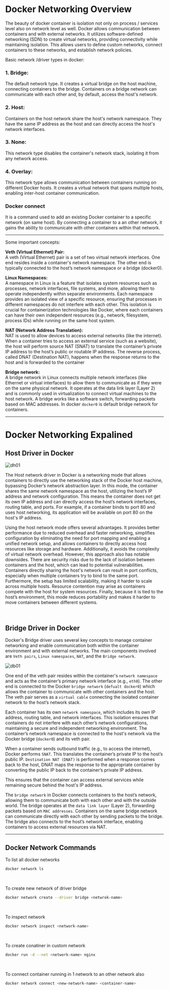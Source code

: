# Docker Networking Overview

The beauty of docker container is isolation not only on process / services level also on network level as well. Docker allows communication between containers and with external networks. It utilizes software-defined networking (SDN) to create virtual networks, providing connectivity while maintaining isolation. This allows users to define custom networks, connect containers to these networks, and establish network policies.         
 
Basic network /driver types in docker:

### 1. Bridge: 
The default network type. It creates a virtual bridge on the host machine, connecting containers to the bridge. Containers on a bridge network can communicate with each other and, by default, access the host's network.        

### 2. Host: 
Containers on the host network share the host's network namespace. They have the same IP address as the host and can directly access the host's network interfaces.    

### 3. None:
This network type disables the container's network stack, isolating it from any network access.   

### 4. Overlay: 
This network type allows communication between containers running on different Docker hosts. It creates a virtual network that spans multiple hosts, enabling inter-host container communication.  

### Docker connect 
It is a command used to add an existing Docker container to a specific network (on same host). By connecting a container to a an other network, it gains the ability to communicate with other containers within that network.

---
Some important concepts:

**Veth (Virtual Ethernet) Pair:**             
  A veth (Virtual Ethernet) pair is a set of two virtual network interfaces. One end resides inside a container's network namespace. The other end is typically connected to the host’s network namespace or a bridge (docker0).
  
**Linux Namespaces:**   
  A namespace in Linux is a feature that isolates system resources such as processes, network interfaces, file systems, and more, allowing them to operate independently within separate environments. Each namespace provides an isolated view of a specific resource, ensuring that processes in different namespaces do not interfere with each other. This isolation is crucial for containerization technologies like Docker, where each containers can have their own independent resources (e.g., network, filesystem, process IDs) while running on the same host system.   
  
**NAT (Network Address Translation):**    
  NAT is used to allow devices to access external networks (like the internet). When a container tries to access an external service (such as a website), the host will perform source NAT (SNAT) to translate the container’s private IP address to the host’s public or routable IP address. The reverse process, called DNAT (Destination NAT), happens when the response returns to the host and is forwarded to the container
  
**Bridge network:**    
  A bridge network in Linux connects multiple network interfaces (like Ethernet or virtual interfaces) to allow them to communicate as if they were on the same physical network. It operates at the data link layer (Layer 2) and is commonly used in virtualization to connect virtual machines to the host network. A bridge works like a software switch, forwarding packets based on MAC addresses. In docker `docker0` is default bridge network for containers.

---
# Docker Networking Expalined

## Host Driver in Docker

![dh01](images/dh01.webp)


The Host network driver in Docker is a networking mode that allows containers to directly use the networking stack of the Docker host machine, bypassing Docker’s network abstraction layer. In this mode, the container shares the same network namespace as the host, utilizing the host’s IP address and network configuration. This means the container does not get its own IP address and can directly access the host’s network interfaces, routing table, and ports. For example, if a container binds to port 80 and uses host networking, its application will be available on port 80 on the host's IP address.

Using the host network mode offers several advantages. It provides better performance due to reduced overhead and faster networking, simplifies configuration by eliminating the need for port mapping and enabling a unified network setup, and allows containers to directly access host resources like storage and hardware. Additionally, it avoids the complexity of virtual network overhead. However, this approach also has notable downsides. There are security risks due to the lack of isolation between containers and the host, which can lead to potential vulnerabilities. Containers directly sharing the host's network can result in port conflicts, especially when multiple containers try to bind to the same port. Furthermore, the setup has limited scalability, making it harder to scale across multiple hosts. Resource contention may arise as containers compete with the host for system resources. Finally, because it is tied to the host’s environment, this mode reduces portability and makes it harder to move containers between different systems.



<br>   

## Bridge Driver in Docker   

Docker's Bridge driver uses several key concepts to manage container networking and enable communication both within the container environment and with external networks. The main components involved are `Veth pairs`, `Linux namespaces`, `NAT`, and the `Bridge network`.

![db01](images/db01.png)

 
One end of the veth pair resides within the container's `network namespace` and acts as the container’s primary network interface (e.g., `eth0`). The other end is connected to the Docker `bridge network` (`defualt docker0`) which allows the container to communicate with other containers and the host. The veth pair serves as a `virtual cable` connecting the isolated container network to the host’s network stack.

Each container has its own `network namespace`, which includes its own IP address, routing table, and network interfaces. This isolation ensures that containers do not interfere with each other’s network configurations, maintaining a secure and independent networking environment. The container’s network namespace is connected to the host's network via the Docker bridge (`docker0`) and its veth pair.

When a container sends outbound traffic (e.g., to access the internet), Docker performs `SNAT`. This translates the container’s private IP to the host’s public IP. `Destination NAT (DNAT)` is performed when a response comes back to the host, DNAT maps the response to the appropriate container by converting the public IP back to the container’s private IP address.

This ensures that the container can access external services while remaining secure behind the host's IP address.

The `bridge network` in Docker connects containers to the host’s network, allowing them to communicate both with each other and with the outside world. The bridge operates at the `data link layer` (Layer 2), forwarding packets based on `MAC addresses`. Containers on the same bridge network can communicate directly with each other by sending packets to the bridge. The bridge also connects to the host’s network interface, enabling containers to access external resources via NAT.

---

## Docker Network Commands

To list all docker networks
```bash
docker network ls
```
<br>

To create new network of driver bridge
```bash
docker network create --driver bridge <netwrok-name>
```
<br>

To inspect network
```bash
docker network inspect <network-name>
```
<br>

To create conatiner in custom network
```bash
docker run -d --net <network-name> nginx
```
<br>

To connect container running in 1 network to an other network also
```bash
docker network connect <new-network-name> <container-name>
```
<br>
